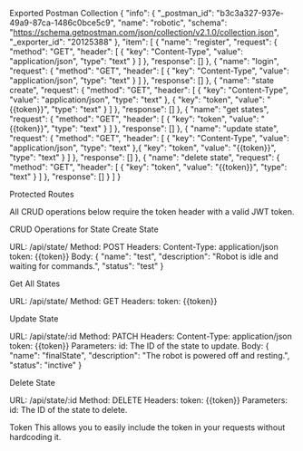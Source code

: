 Exported Postman Collection
{
"info": {
"\_postman_id": "b3c3a327-937e-49a9-87ca-1486c0bce5c9",
"name": "robotic",
"schema": "https://schema.getpostman.com/json/collection/v2.1.0/collection.json",
"\_exporter_id": "20125388"
},
"item": [
{
"name": "register",
"request": {
"method": "GET",
"header": [
{
"key": "Content-Type",
"value": "application/json",
"type": "text"
}
]
},
"response": []
},
{
"name": "login",
"request": {
"method": "GET",
"header": [
{
"key": "Content-Type",
"value": "application/json",
"type": "text"
}
]
},
"response": []
},
{
"name": "state create",
"request": {
"method": "GET",
"header": [
{
"key": "Content-Type",
"value": "application/json",
"type": "text"
},
{
"key": "token",
"value": "{{token}}",
"type": "text"
}
]
},
"response": []
},
{
"name": "get states",
"request": {
"method": "GET",
"header": [
{
"key": "token",
"value": "{{token}}",
"type": "text"
}
]
},
"response": []
},
{
"name": "update state",
"request": {
"method": "GET",
"header": [
{
"key": "Content-Type",
"value": "application/json",
"type": "text"
},{
"key": "token",
"value": "{{token}}",
"type": "text"
}
]
},
"response": []
},
{
"name": "delete state",
"request": {
"method": "GET",
"header": [
{
"key": "token",
"value": "{{token}}",
"type": "text"
}
]
},
"response": []
}
]
}

Protected Routes

All CRUD operations below require the token header with a valid JWT token.

CRUD Operations for State
Create State

URL: /api/state/
Method: POST
Headers:
Content-Type: application/json
token: {{token}}
Body:
{
"name": "test",
"description": "Robot is idle and waiting for commands.",
"status": "test"
}

Get All States

URL: /api/state/
Method: GET
Headers:
token: {{token}}

Update State

URL: /api/state/:id
Method: PATCH
Headers:
Content-Type: application/json
token: {{token}}
Parameters:
id: The ID of the state to update.
Body:
{
"name": "finalState",
"description": "The robot is powered off and resting.",
"status": "inctive"
}

Delete State

URL: /api/state/:id
Method: DELETE
Headers:
token: {{token}}
Parameters:
id: The ID of the state to delete.

Token
This allows you to easily include the token in your requests without hardcoding it.
